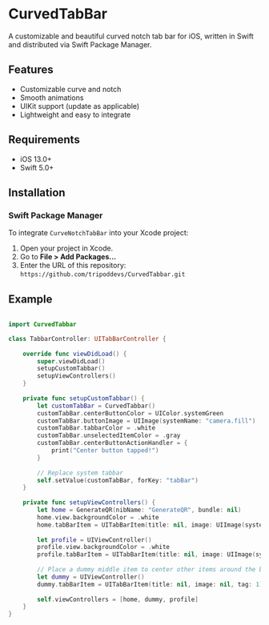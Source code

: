 # CurvedTabBar

A customizable and beautiful curved notch tab bar for iOS, written in Swift and distributed via Swift Package Manager.


## Features

- Customizable curve and notch
- Smooth animations
- UIKit support (update as applicable)
- Lightweight and easy to integrate

## Requirements

- iOS 13.0+
- Swift 5.0+

## Installation

### Swift Package Manager

To integrate `CurveNotchTabBar` into your Xcode project:

1. Open your project in Xcode.
2. Go to **File > Add Packages...**
3. Enter the URL of this repository: `https://github.com/tripoddevs/CurvedTabbar.git`

## Example

```swift 

import CurvedTabbar

class TabbarController: UITabBarController {
    
    override func viewDidLoad() {
        super.viewDidLoad()
        setupCustomTabbar()
        setupViewControllers()
    }
    
    private func setupCustomTabbar() {
        let customTabBar = CurvedTabbar()
        customTabBar.centerButtonColor = UIColor.systemGreen
        customTabBar.buttonImage = UIImage(systemName: "camera.fill")
        customTabBar.tabbarColor = .white
        customTabBar.unselectedItemColor = .gray
        customTabBar.centerButtonActionHandler = {
            print("Center button tapped!")
        }
        
        // Replace system tabbar
        self.setValue(customTabBar, forKey: "tabBar")
    }
    
    private func setupViewControllers() {
        let home = GenerateQR(nibName: "GenerateQR", bundle: nil)
        home.view.backgroundColor = .white
        home.tabBarItem = UITabBarItem(title: nil, image: UIImage(systemName: "qrcode.viewfinder"), tag: 0)
        
        let profile = UIViewController()
        profile.view.backgroundColor = .white
        profile.tabBarItem = UITabBarItem(title: nil, image: UIImage(systemName: "gear"), tag: 2)
        
        // Place a dummy middle item to center other items around the button
        let dummy = UIViewController()
        dummy.tabBarItem = UITabBarItem(title: nil, image: nil, tag: 1)
        
        self.viewControllers = [home, dummy, profile]
    }
}

```
